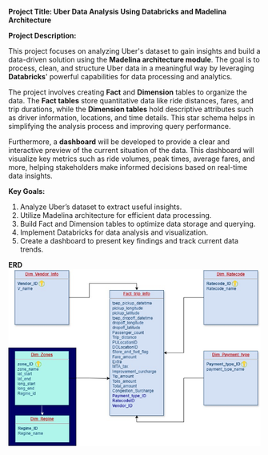 **Project Title: Uber Data Analysis Using Databricks and Madelina Architecture**

**Project Description:**

This project focuses on analyzing Uber's dataset to gain insights and build a data-driven solution using the **Madelina architecture module**. The goal is to process, clean, and structure Uber data in a meaningful way by leveraging **Databricks**' powerful capabilities for data processing and analytics.

The project involves creating **Fact** and **Dimension** tables to organize the data. The **Fact tables** store quantitative data like ride distances, fares, and trip durations, while the **Dimension tables** hold descriptive attributes such as driver information, locations, and time details. This star schema helps in simplifying the analysis process and improving query performance.

Furthermore, a **dashboard** will be developed to provide a clear and interactive preview of the current situation of the data. This dashboard will visualize key metrics such as ride volumes, peak times, average fares, and more, helping stakeholders make informed decisions based on real-time data insights.

**Key Goals:**
1. Analyze Uber’s dataset to extract useful insights.
2. Utilize Madelina architecture for efficient data processing.
3. Build Fact and Dimension tables to optimize data storage and querying.
4. Implement Databricks for data analysis and visualization.
5. Create a dashboard to present key findings and track current data trends.

**ERD**
</br>
![ERD design in star schema](https://github.com/ahmedelnaqa/Databricks/blob/main/Projects/Uber%20Data/uber2.jpg)
